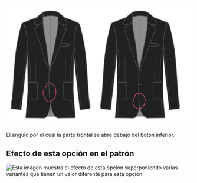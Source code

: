 ![Ángulo de corte frontal](frontcutawayangle.svg)

El ángulo por el cual la parte frontal se abre debajo del botón inferior.

## Efecto de esta opción en el patrón

![Esta imagen muestra el efecto de esta opción superponiendo varias variantes que tienen un valor diferente para esta opción](jaeger\_frontcutawayangle\_sample.svg "Efecto de esta opción en el patrón")
